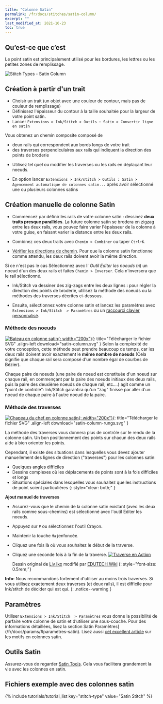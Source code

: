 ```yaml
---
title: "Colonne Satin"
permalink: /fr/docs/stitches/satin-column/
excerpt: ""
last_modified_at: 2021-10-23
toc: true
---
```

## Qu’est-ce que c’est

Le point satin est principalement utilisé pour les bordures, les lettres ou les petites zones de remplissage.

![Stitch Types - Satin Column](/assets/images/docs/stitch-type-satincolumn.jpg)

## Création à partir d'un trait

* Choisir un trait (un objet avec une couleur de contour, mais pas de couleur de remplissage)
* Définissez l'épaisseur du contour à la taille souhaitée pour la largeur de votre point satin.
* Lancer `Extensions > Ink/Stitch > Outils : Satin > Convertir ligne en satin`

Vous obtenez un chemin composite composé de 
  - deux rails qui correspondent aux bords longs de votre trait 
  - des traverses perpendiculaires aux rails qui indiquent la direction des  points de broderie


* Utilisez tel quel ou modifier les traverses ou les rails en déplaçant leur noeuds.


* En option lancer `Extensions > Ink/stitch > Outils : Satin > Agencement automatique de colonnes satin...` après avoir sélectionné une ou plusieurs colonnes satins


## Création manuelle  de colonne Satin

* Commencez par définir les rails de votre colonne satin : dessinez  **deux traits presque parallèles**. La future colonne satin se brodera en zigzag entre les deux rails, vous pouvez faire varier l'épaisseur de la colonne à votre guise, en faisant varier la distance entre les deux rails.

* Combinez ces deux traits avec `Chemin > Combiner` ou taper `Ctrl+K`.

* [Vérifier les directions de chemin](/fr/docs/customize/#activation-de-la-direction-des-chemins). Pour que la colonne satin fonctionne comme attendu, les deux rails doivent avoir la même direction.

Si ce n'est pas le cas Sélectionnez avec l' *Outil Editer les noeuds* (`N`) un noeud d'un des deux rails et faites `Chemin > Inverser`. Cela n'inversera que le rail sélectionné.
 
* Ink/Stitch va dessiner des zig-zags entre les deux lignes : pour régler la direction des points de broderie, utilisez la méthode des noeuds ou la méthodes des traverses décrites ci-dessous.


* Ensuite, sélectionnez votre colonne satin et lancez les paramètres avec `Extensions > Ink/Stitch  > Paramètres` ou un  [raccourci clavier personnalisé](/fr/docs/customize/).

### Méthode des noeuds

[![Bateau en colonne satin](/assets/images/docs/satin-column.jpg){: width="200x"}](/assets/images/docs/satin-column.svg){: title="Télécharger le fichier SVG" .align-left download="satin-column.svg" }
Selon la complexité de votre conception, cette méthode peut prendre beaucoup de temps, car les deux rails doivent avoir exactement le **même nombre de noeuds** (Cela signifie que chaque rail sera composé d'un nombre égal de courbes de Bézier). 

Chaque paire de noeuds (une paire de noeud est constituée d'un noeud sur chaque rail, en commençant par la paire des  noeuds initiaux des deux rails, puis la paire des deuxième noeuds de chaque rail, etc....) agit comme un "point de contrôle": Ink/Stitch garantira qu'un "zag" finisse par aller d'un noeud  de chaque paire à l'autre noeud de la paire.

### Méthode des traverses

[![Chapeau du chef en colonne satin](/assets/images/docs/satin-column-rungs-example.jpg){: width="200x"}](/assets/images/docs/satin-column-rungs.svg){: title="Télécharger le fichier SVG" .align-left download="satin-column-rungs.svg" }

La méthode des traverses vous donnera plus de contrôle sur le rendu de la colonne satin. Un bon positionnement des points sur chacun des deux rails aide à bien orienter les points. 

Cependant, il existe des situations dans lesquelles vous devez ajouter manuellement des lignes de direction ("traverses") pour les colonnes satin:
* Quelques angles difficiles
* Dessins complexes où les déplacements de points sont à la fois difficiles et longs
* Situations spéciales dans lesquelles vous souhaitez que les instructions de point soient particulières
{: style="clear: both;" }

**Ajout manuel de traverses**

* Assurez-vous que le chemin de la colonne satin existant (avec les deux rails comme sous-chemins) est sélectionné avec l'outil Editer les noeuds.
* Appuyez sur `P` ou sélectionnez l'outil Crayon.
* Maintenir la touche `Maj`enfoncée.
* Cliquez une fois là où vous souhaitez le début de la traverse.
* Cliquez une seconde fois à la fin de la traverse.
  [![Traverse en Action](https://edutechwiki.unige.ch/mediawiki/images/thumb/6/68/InkStitch-round-bird-2.png/300px-InkStitch-round-bird-2.png)](https://edutechwiki.unige.ch/mediawiki/images/6/68/InkStitch-round-bird-2.png)

  Dessin original de [Liv Iko](https://thenounproject.com/liv_iko/collection/birds/?i=898697) modifié par [EDUTECH Wiki](https://edutechwiki.unige.ch/en/InkStitch)
{: style="font-size: 0.5rem;"}

**Info:** Nous recommandons fortement d'utiliser au moins trois traverses. Si vous utilisez exactement deux traverses (et deux rails), il est difficile pour Ink/stitch de décider qui est qui.
{: .notice--warning }

## Paramètres

Utiliser `Extensions > Ink/Stitch  > Paramètres` vous donne la possibilité de parfaire votre colonne de satin et d’utiliser une sous-couche.
Pour des informations détaillées, lisez la section Satin Paramètres](/fr/docs/params/#paramètres-satin).
Lisez aussi [cet excellent article](https://www.mrxstitch.com/underlay/) sur les motifs en colonnes satin.

## Outils Satin

Assurez-vous de regarder [Satin Tools](/fr/docs/params/#paramètres-satin/). Cela vous facilitera grandement la vie avec les colonnes en satin.

## Fichiers exemple avec des colonnes satin
{% include tutorials/tutorial_list key="stitch-type" value="Satin Stitch" %}
